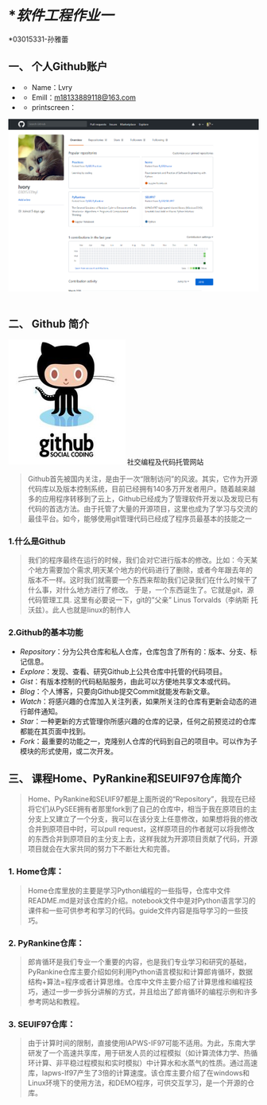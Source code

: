# **软件工程作业一*
*03015331-孙雅蕾

## 一、 个人Github账户
- * Name：Lvry
- * Emill：m18133889118@163.com
- * printscreen：  

![Fork后Github个人主页截图](./img/J1.png)  

## 二、 Github 简介
![Github](./img/J2.png)  社交编程及代码托管网站

>Github首先被国内关注，是由于一次“限制访问”的风波。其实，它作为开源代码库以及版本控制系统，目前已经拥有140多万开发者用户。随着越来越多的应用程序转移到了云上，Github已经成为了管理软件开发以及发现已有代码的首选方法。由于托管了大量的开源项目，这里也成为了学习与交流的最佳平台。如今，能够使用git管理代码已经成了程序员最基本的技能之一 
### 1.什么是Github
> 我们的程序最终在运行的时候，我们会对它进行版本的修改。比如：今天某个地方需要加个需求,明天某个地方的代码进行了删除，或者今年跟去年的版本不一样。这时我们就需要一个东西来帮助我们记录我们在什么时候干了什么事，对什么地方进行了修改。 
于是，一个东西诞生了。它就是git，源代码管理工具. 这里有必要说一下，git的”父亲” Linus Torvalds（李纳斯 托沃兹）。此人也就是linux的制作人
### 2.Github的基本功能
* *Repository*：分为公共仓库和私人仓库，仓库包含了所有的：版本、分支、标记信息。  
* *Explore*：发现、查看、研究Github上公共仓库中托管的代码项目。  
* *Gist*：有版本控制的代码粘贴服务，由此可以方便地共享文本或代码。  
* *Blog*：个人博客，只要向Github提交Commit就能发布新文章。  
* *Watch*：将感兴趣的仓库加入关注列表，如果所关注的仓库有更新会动态的进行邮件通知。  
* *Star*：一种更新的方式管理你所感兴趣的仓库的记录，任何之前预览过的仓库都能在其页面中找到。  
* *Fork*：最重要的功能之一，克隆别人仓库的代码到自己的项目中。可以作为子模块的形式使用，或二次开发。

## 三、 课程Home、PyRankine和SEUIF97仓库简介  
>Home、PyRankine和SEUIF97都是上面所说的“Repository”，我现在已经将它们从PySEE拥有者那里fork到了自己的仓库中，相当于我在原项目的主分支上又建立了一个分支，我可以在该分支上任意修改，如果想将我的修改合并到原项目中时，可以pull request，这样原项目的作者就可以将我修改的东西合并到原项目的主分支上去，这样我就为开源项目贡献了代码，开源项目就会在大家共同的努力下不断壮大和完善。  

### 1. Home仓库：    
> Home仓库里放的主要是学习Python编程的一些指导，仓库中文件README.md是对该仓库的介绍。notebook文件中是对Python语言学习的课件和一些可供参考和学习的代码。guide文件内容是指导学习的一些技巧。

### 2. PyRankine仓库：  

> 郎肯循环是我们专业一个重要的内容，也是我们专业学习和研究的基础，PyRankine仓库主要介绍如何利用Python语言模拟和计算郎肯循环，数据结构+算法=程序或者计算思维。仓库中文件主要介绍了计算思维和编程技巧，通过一步一步拆分讲解的方式，并且给出了郎肯循环的编程示例和许多参考网站和教程。  

### 3. SEUIF97仓库：  
 
> 由于计算时间的限制，直接使用IAPWS-IF97可能不适用。为此，东南大学研发了一个高速共享库，用于研发人员的过程模拟（如计算流体力学、热循环计算、非平稳过程模拟和实时模拟）中计算水和水蒸气的性质。通过高速库，Iapws-If97产生了3倍的计算速度。该仓库主要介绍了在windows和Linux环境下的使用方法，和DEMO程序，可供交互学习，是一个开源的仓库。
